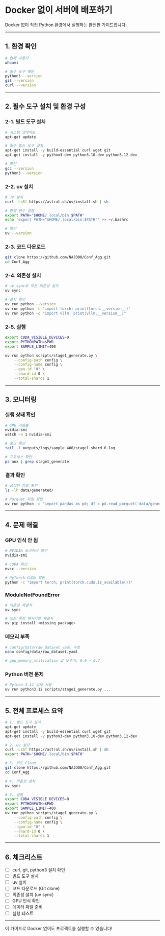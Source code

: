 # Docker 없이 서버에 배포하기

Docker 없이 직접 Python 환경에서 실행하는 완전한 가이드입니다.

---

## 1. 환경 확인

```bash
# 현재 사용자
whoami

# 필수 도구 확인
python3 --version
git --version
curl --version
```

---

## 2. 필수 도구 설치 및 환경 구성

### 2-1. 빌드 도구 설치

```bash
# 시스템 업데이트
apt-get update

# 필수 빌드 도구 설치
apt-get install -y build-essential curl wget git
apt-get install -y python3-dev python3.10-dev python3.12-dev

# 확인
gcc --version
python3 --version
```

### 2-2. uv 설치

```bash
# uv 설치
curl -LsSf https://astral.sh/uv/install.sh | sh

# 환경 변수 설정
export PATH="$HOME/.local/bin:$PATH"
echo 'export PATH="$HOME/.local/bin:$PATH"' >> ~/.bashrc

# 확인
uv --version
```

### 2-3. 코드 다운로드

```bash
git clone https://github.com/NAJOO0/Conf_Agg.git
cd Conf_Agg
```

### 2-4. 의존성 설치

```bash
# uv sync로 모든 의존성 설치
uv sync

# 설치 확인
uv run python --version
uv run python -c "import torch; print(torch.__version__)"
uv run python -c "import vllm; print(vllm.__version__)"
```

### 2-5. 실행

```bash
export CUDA_VISIBLE_DEVICES=0
export PYTHONPATH=$PWD
export SAMPLE_LIMIT=400

uv run python scripts/stage1_generate.py \
    --config-path config \
    --config-name config \
    --gpu-id "0" \
    --shard-id 0 \
    --total-shards 1
```

---

## 3. 모니터링

### 실행 상태 확인

```bash
# GPU 사용률
nvidia-smi
watch -n 1 nvidia-smi

# 로그 확인
tail -f outputs/logs/sample_400/stage1_shard_0.log

# 프로세스 확인
ps aux | grep stage1_generate
```

### 결과 확인

```bash
# 생성된 파일 확인
ls -lh data/generated/

# Parquet 파일 확인
uv run python -c "import pandas as pd; df = pd.read_parquet('data/generated/sample_400/raw_generated_shard_0.parquet'); print(f'총 {len(df)}개')"
```

---

## 4. 문제 해결

### GPU 인식 안 됨

```bash
# NVIDIA 드라이버 확인
nvidia-smi

# CUDA 확인
nvcc --version

# PyTorch CUDA 확인
python -c "import torch; print(torch.cuda.is_available())"
```

### ModuleNotFoundError

```bash
# 의존성 재설치
uv sync

# 또는 특정 패키지만 재설치
uv pip install <missing_package>
```

### 메모리 부족

```bash
# config/data/raw_dataset.yaml 수정
nano config/data/raw_dataset.yaml

# gpu_memory_utilization 값 낮추기: 0.9 → 0.7
```

### Python 버전 문제

```bash
# Python 3.12 강제 사용
uv run python3.12 scripts/stage1_generate.py ...
```

---

## 5. 전체 프로세스 요약

```bash
# 1. 빌드 도구 설치
apt-get update
apt-get install -y build-essential curl wget git
apt-get install -y python3-dev python3.10-dev python3.12-dev

# 2. uv 설치
curl -LsSf https://astral.sh/uv/install.sh | sh
export PATH="$HOME/.local/bin:$PATH"

# 3. 코드 Clone
git clone https://github.com/NAJOO0/Conf_Agg.git
cd Conf_Agg

# 4. 의존성 설치
uv sync

# 5. 실행
export CUDA_VISIBLE_DEVICES=0
export PYTHONPATH=$PWD
export SAMPLE_LIMIT=400
uv run python scripts/stage1_generate.py \
    --config-path config \
    --config-name config \
    --gpu-id "0" \
    --shard-id 0 \
    --total-shards 1
```

---

## 6. 체크리스트

- [ ] curl, git, python3 설치 확인
- [ ] 빌드 도구 설치
- [ ] uv 설치
- [ ] 코드 다운로드 (Git clone)
- [ ] 의존성 설치 (uv sync)
- [ ] GPU 인식 확인
- [ ] 데이터 파일 준비
- [ ] 실행 테스트

---

이 가이드로 Docker 없이도 프로젝트를 실행할 수 있습니다!